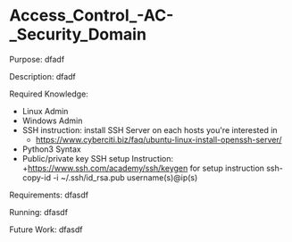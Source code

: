 # Access_Control_-AC-_Security_Domain

Purpose:
dfadf

Description:
dfadf

Required Knowledge:
- Linux Admin
- Windows Admin
- SSH instruction: install SSH Server on each hosts you're interested in
    + https://www.cyberciti.biz/faq/ubuntu-linux-install-openssh-server/
- Python3 Syntax
- Public/private key SSH setup Instruction: 
    +https://www.ssh.com/academy/ssh/keygen for setup instruction
     ssh-copy-id -i ~/.ssh/id_rsa.pub username(s)@ip(s)

Requirements:
dfasdf

Running:
dfasdf

Future Work:
dfasdf

